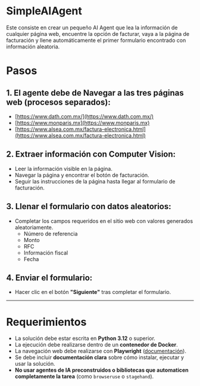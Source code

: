 # SimpleAIAgent
Este consiste en crear un pequeño AI Agent que lea la información de cualquier página web, encuentre la opción de facturar, vaya a la página de facturación y llene automáticamente el primer formulario encontrado con información aleatoria.

# Pasos

## 1. El agente debe de Navegar a las tres páginas web (procesos separados):

- [https://www.dath.com.mx/](https://www.dath.com.mx/)
- [https://www.monparis.mx](https://www.monparis.mx)
- [https://www.alsea.com.mx/factura-electronica.html](https://www.alsea.com.mx/factura-electronica.html)

## 2. Extraer información con Computer Vision:

- Leer la información visible en la página.
- Navegar la página y encontrar el botón de facturación.
- Seguir las instrucciones de la página hasta llegar al formulario de facturación.

## 3. Llenar el formulario con datos aleatorios:

- Completar los campos requeridos en el sitio web con valores generados aleatoriamente.
  - Número de referencia
  - Monto
  - RFC
  - Información fiscal
  - Fecha

## 4. Enviar el formulario:

- Hacer clic en el botón **"Siguiente"** tras completar el formulario.

---

# Requerimientos

- La solución debe estar escrita en **Python 3.12** o superior.
- La ejecución debe realizarse dentro de un **contenedor de Docker**.
- La navegación web debe realizarse con **Playwright** ([documentación](https://playwright.dev/)).
- Se debe incluir **documentación clara** sobre cómo instalar, ejecutar y usar la solución.
- **No usar agentes de IA preconstruidos o bibliotecas que automaticen completamente la tarea** (como `browseruse` o `stagehand`).
